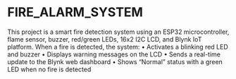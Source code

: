 # FIRE_ALARM_SYSTEM
This project is a smart fire detection system using an ESP32 microcontroller, flame sensor, buzzer, red/green LEDs, 16x2 I2C LCD, and Blynk IoT platform. When a fire is detected, the system:
•	Activates a blinking red LED and buzzer
•	Displays warning messages on the LCD
•	Sends a real-time update to the Blynk web dashboard
•	Shows “Normal” status with a green LED when no fire is detected
